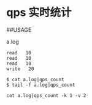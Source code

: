 qps 实时统计
====

##USAGE

a.log
```
read   10
read   10
read   10
write   20
```


```
$ cat a.log|qps_count
$ tail -f a.log|qps_count
```

```
cat a.log|qps_count -k 1 -v 2
```